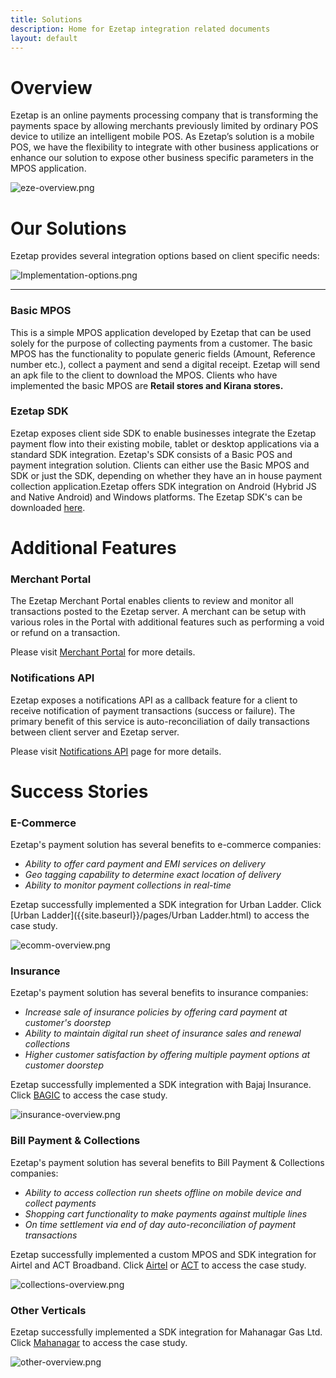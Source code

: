 ```yaml
---
title: Solutions
description: Home for Ezetap integration related documents
layout: default
---
```




# Overview

Ezetap is an online payments processing company that is transforming the
payments space by allowing merchants previously limited by ordinary POS device
to utilize an intelligent mobile POS. As Ezetap’s solution is a mobile POS, we
have the flexibility to integrate with other business applications or enhance
our solution to expose other business specific parameters in the MPOS
application.

![eze-overview.png]({{site.baseurl}}/images/eze-overview.png)


# Our Solutions

Ezetap provides several integration options based on client specific needs:


![Implementation-options.png]({{site.baseurl}}/images/Implementation-options.png)

---

### Basic MPOS
This is a simple MPOS application developed by Ezetap that can be used solely for the purpose of collecting payments from a customer. The basic MPOS has the functionality to populate generic fields (Amount, Reference number etc.), collect a payment and send a digital receipt. Ezetap will send an apk file to the client to download the MPOS. Clients who have implemented the basic MPOS are **Retail stores and Kirana stores.**

### Ezetap SDK 
Ezetap exposes client side SDK to enable businesses integrate the Ezetap payment flow into their existing mobile, tablet or desktop applications via a standard SDK integration. Ezetap's SDK consists of a Basic POS and payment integration solution. Clients can either use the Basic MPOS and SDK or just the SDK, depending on whether they have an in house payment collection application.Ezetap offers SDK integration on Android (Hybrid JS and Native Android) and Windows platforms. The Ezetap SDK's can be downloaded [here](http://docs.ezetap.com).  


# Additional Features

### Merchant Portal
The Ezetap Merchant Portal enables clients to review and monitor all transactions posted to the Ezetap server. A merchant can be setup with various roles in the Portal with additional features such as performing a void or refund on a transaction. 

Please visit [Merchant Portal](http://docs.ezetap.com/pages/server-merchant-portal.html) for more details.

### Notifications API
Ezetap exposes a notifications API as a callback feature for a client to receive notification of payment transactions (success or failure). The primary benefit of this service is auto-reconciliation of daily transactions between client server and Ezetap server.

Please visit [Notifications API](http://docs.ezetap.com/pages/server-notification-api.html) page for more details.

# Success Stories

### E-Commerce
Ezetap's payment solution has several benefits to e-commerce companies:


- *Ability to offer card payment and EMI services on delivery*
- *Geo tagging capability to determine exact location of delivery*
- *Ability to monitor payment collections in real-time*

Ezetap successfully implemented a SDK integration for Urban Ladder. Click [Urban Ladder]({{site.baseurl}}/pages/Urban Ladder.html) to access the case study. 
 
![ecomm-overview.png]({{site.baseurl}}/images/ecomm-overview.png)

### Insurance
Ezetap's payment solution has several benefits to insurance companies:

- *Increase sale of insurance policies by offering card payment at customer's doorstep*
- *Ability to maintain digital run sheet of insurance sales and renewal collections*
- *Higher customer satisfaction by offering multiple payment options at customer doorstep* 

Ezetap successfully implemented a SDK integration with Bajaj Insurance. Click [BAGIC](http://site.ezetap.com/bajaj-alliance-case-study) to access the case study.

![insurance-overview.png]({{site.baseurl}}/images/insurance-overview.png)

### Bill Payment & Collections
Ezetap's payment solution has several benefits to Bill Payment & Collections companies:

- *Ability to access collection run sheets offline on mobile device and collect payments*
- *Shopping cart functionality to make payments against multiple lines*
- *On time settlement via end of day auto-reconciliation of payment transactions*

Ezetap successfully implemented a custom MPOS and SDK integration for Airtel and ACT Broadband. Click [Airtel]({{site.baseurl}}/pages/Airtel.html) or [ACT]({{site.baseurl}}/pages/ACT.html) to access the case study.

![collections-overview.png]({{site.baseurl}}/images/collections-overview.png)

### Other Verticals

Ezetap successfully implemented a SDK integration for Mahanagar Gas Ltd. Click [Mahanagar]({{site.baseurl}}/pages/Mahanagar.html) to access the case study.
  
![other-overview.png]({{site.baseurl}}/images/other-overview.png)